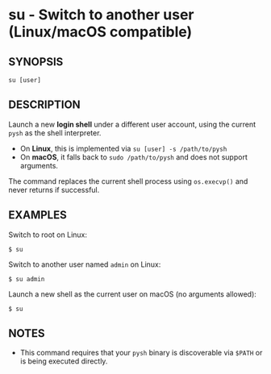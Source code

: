 # su - Switch to another user (Linux/macOS compatible)

## SYNOPSIS

    su [user]


## DESCRIPTION

Launch a new **login shell** under a different user account, using the current `pysh` as the shell interpreter.

* On **Linux**, this is implemented via `su [user] -s /path/to/pysh`
* On **macOS**, it falls back to `sudo /path/to/pysh` and does not support arguments.

The command replaces the current shell process using `os.execvp()` and never returns if successful.


## EXAMPLES

Switch to root on Linux:

```shell
$ su
```

Switch to another user named `admin` on Linux:

```shell
$ su admin
```

Launch a new shell as the current user on macOS (no arguments allowed):

```shell
$ su
```


## NOTES

* This command requires that your `pysh` binary is discoverable via `$PATH` or is being executed directly.
